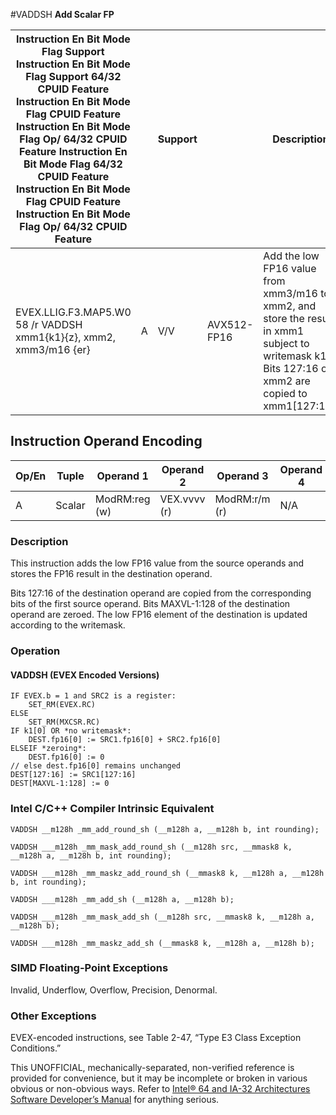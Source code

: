 #VADDSH
**Add Scalar FP**

| Instruction En Bit Mode Flag Support Instruction En Bit Mode Flag Support 64/32 CPUID Feature Instruction En Bit Mode Flag CPUID Feature Instruction En Bit Mode Flag Op/ 64/32 CPUID Feature Instruction En Bit Mode Flag 64/32 CPUID Feature Instruction En Bit Mode Flag CPUID Feature Instruction En Bit Mode Flag Op/ 64/32 CPUID Feature |     | Support |             | Description                                                                                                                                         |
| ---------------------------------------------------------------------------------------------------------------------------------------------------------------------------------------------------------------------------------------------------------------------------------------------------------------------------------------------- | --- | ------- | ----------- | --------------------------------------------------------------------------------------------------------------------------------------------------- |
| EVEX.LLIG.F3.MAP5.W0 58 /r VADDSH xmm1{k1}{z}, xmm2, xmm3/m16 {er}                                                                                                                                                                                                                                                                             | A   | V/V     | AVX512-FP16 | Add the low FP16 value from xmm3/m16 to xmm2, and store the result in xmm1 subject to writemask k1. Bits 127:16 of xmm2 are copied to xmm1[127:16]. |

## Instruction Operand Encoding

| Op/En | Tuple  | Operand 1     | Operand 2    | Operand 3     | Operand 4 |
| ----- | ------ | ------------- | ------------ | ------------- | --------- |
| A     | Scalar | ModRM:reg (w) | VEX.vvvv (r) | ModRM:r/m (r) | N/A       |

### Description

This instruction adds the low FP16 value from the source operands and stores the FP16 result in the destination operand.

Bits 127:16 of the destination operand are copied from the corresponding bits of the first source operand. Bits MAXVL-1:128 of the destination operand are zeroed. The low FP16 element of the destination is updated according to the writemask.

### Operation

#### VADDSH (EVEX Encoded Versions)

```
IF EVEX.b = 1 and SRC2 is a register:
    SET_RM(EVEX.RC)
ELSE
    SET_RM(MXCSR.RC)
IF k1[0] OR *no writemask*:
    DEST.fp16[0] := SRC1.fp16[0] + SRC2.fp16[0]
ELSEIF *zeroing*:
    DEST.fp16[0] := 0
// else dest.fp16[0] remains unchanged
DEST[127:16] := SRC1[127:16]
DEST[MAXVL-1:128] := 0

```

### Intel C/C++ Compiler Intrinsic Equivalent

```
VADDSH __m128h _mm_add_round_sh (__m128h a, __m128h b, int rounding);

```

```
VADDSH ___m128h _mm_mask_add_round_sh (__m128h src, __mmask8 k, __m128h a, __m128h b, int rounding);

```

```
VADDSH ___m128h _mm_maskz_add_round_sh (__mmask8 k, __m128h a, __m128h b, int rounding);

```

```
VADDSH ___m128h _mm_add_sh (__m128h a, __m128h b);

```

```
VADDSH ___m128h _mm_mask_add_sh (__m128h src, __mmask8 k, __m128h a, __m128h b);

```

```
VADDSH ___m128h _mm_maskz_add_sh (__mmask8 k, __m128h a, __m128h b);

```

### SIMD Floating-Point Exceptions

Invalid, Underflow, Overflow, Precision, Denormal.

### Other Exceptions

EVEX-encoded instructions, see Table 2-47, “Type E3 Class Exception Conditions.”

This UNOFFICIAL, mechanically-separated, non-verified reference is provided for convenience, but it may be
incomplete or broken in various obvious or non-obvious
ways. Refer to [Intel® 64 and IA-32 Architectures Software Developer’s Manual](https://software.intel.com/en-us/download/intel-64-and-ia-32-architectures-sdm-combined-volumes-1-2a-2b-2c-2d-3a-3b-3c-3d-and-4) for anything serious.
